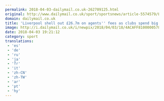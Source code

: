 ```yaml
---
permalink: 2018-04-03-dailymail.co.uk-262709125.html
original: http://www.dailymail.co.uk/sport/sportsnews/article-5574579/Liverpool-shell-26-7m-agents-fees-figures-reveal-211m-spent-Premier-League-clubs.html?ITO=1490&ns_mchannel=rss&ns_campaign=1490
domain: dailymail.co.uk
title: 'Liverpool shell out £26.7m on agents'' fees as clubs spend big'
image: http://i.dailymail.co.uk/i/newpix/2018/04/03/18/4ACAFF8100000578-0-image-a-15_1522777690849.jpg
date: 2018-04-03 19:21:12
category: sport
translations: 
 - 'es'
 - 'de'
 - 'ru'
 - 'ja'
 - 'fr'
 - 'it'
 - 'zh-CN'
 - 'zh-TW'
 - 'ar'
 - 'pt'
 - 'hy'
---
```


